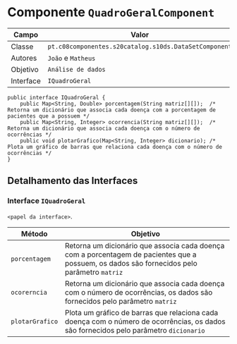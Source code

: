 # Componente `QuadroGeralComponent`

Campo | Valor
----- | -----
Classe | `pt.c08componentes.s20catalog.s10ds.DataSetComponent`
Autores | `João` e `Matheus`
Objetivo | `Análise de dados`
Interface | `IQuadroGeral`
~~~
public interface IQuadroGeral {
    public Map<String, Double> porcentagem(String matriz[][]);  /* Retorna um dicionário que associa cada doença com a porcentagem de pacientes que a possuem */
    public Map<String, Integer> ocorrencia(String matriz[][]);  /* Retorna um dicionário que associa cada doença com o número de ocorrências */
    public void plotarGrafico(Map<String, Integer> dicionario); /* Plota um gráfico de barras que relaciona cada doença com o número de ocorrências */
}
~~~

## Detalhamento das Interfaces

### Interface `IQuadroGeral`
`<papel da interface>`.

Método | Objetivo
-------| --------
`porcentagem` | Retorna um dicionário que associa cada doença com a porcentagem de pacientes que a possuem, os dados são fornecidos pelo parâmetro `matriz`
`ocorerncia` | Retorna um dicionário que associa cada doença com o número de ocorrências, os dados são fornecidos pelo parâmetro `matriz`
`plotarGrafico` | Plota um gráfico de barras que relaciona cada doença com o número de ocorrências, os dados são fornecidos pelo parâmetro `dicionario`
